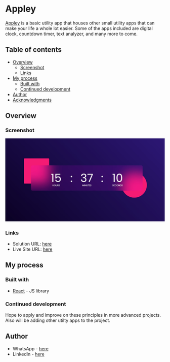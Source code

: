 # Appley

[Appley](https://itksweb.github.io/appley/) is a basic utility app that houses other small utility apps that can make your life a whole lot easier. Some of the apps included are digital clock, countdown timer, text analyzer, and many more to come.

## Table of contents

- [Overview](#overview)
  - [Screenshot](#screenshot)
  - [Links](#links)
- [My process](#my-process)
  - [Built with](#built-with)
  - [Continued development](#continued-development)
- [Author](#author)
- [Acknowledgments](#acknowledgments)

## Overview

### Screenshot

![](./screenshot.jpg)

### Links

- Solution URL: [here](https://github.com/itksweb/appley)
- Live Site URL: [here](https://itksweb.github.io/appley/)

## My process

### Built with

- [React](https://reactjs.org/) - JS library

### Continued development

Hope to apply and improve on these principles in more advanced projects. Also will be adding other utilty apps to the project.

## Author

- WhatsApp - [here](https://wa.me/2348060719978)
- LinkedIn - [here](https://www.linkedin.com/in/kingsleyikpefan)
